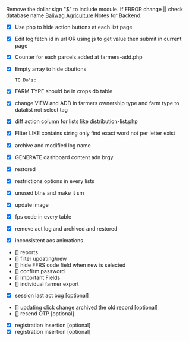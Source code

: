 Remove the dollar sign "$" to include module.
If ERROR change || check database name
[Baliwag Agriculture](https://baliwagargiculture.shop/)
Notes for Backend:

- [x] Use php to hide action buttons at each list page
- [x] Edit log fetch id in url OR using js to get value then submit in current page
- [x] Counter for each parcels added at farmers-add.php
- [x] Empty array to hide dbuttons

      TO Do's:

- [x] FARM TYPE should be in crops db table
- [x] change VIEW and ADD in farmers ownership type and farm type to datalist not select tag
- [x] diff action column for lists like distribution-list.php
- [x] FIlter LIKE contains string only find exact word not per letter exist
- [x] archive and modified log name
- [x] GENERATE dashboard content adn brgy
- [x] restored
- [x] restrictions options in every lists
- [x] unused btns and make it sm
- [x] update image
- [x] fps code in every table
- [x] remove act log and archived and restored
- [x] inconsistent aos animations

- [] reports
- [] filter updating/new
- [] hide FFRS code field when new is selected
- [] confirm password
- [] Important Fields
- [] individual farmer export

- [x] session last act bug [optional]
- [] updating click change archived the old record [optional]
- [] resend OTP [optional]
- [x] registration insertion [optional]
- [x] registration insertion [optional]
